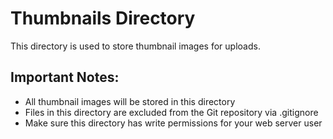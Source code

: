# Thumbnails Directory

This directory is used to store thumbnail images for uploads.

## Important Notes:

- All thumbnail images will be stored in this directory
- Files in this directory are excluded from the Git repository via .gitignore
- Make sure this directory has write permissions for your web server user 